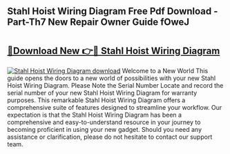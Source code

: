 ## Stahl Hoist Wiring Diagram Free Pdf Download - Part-Th7 New Repair Owner Guide fOweJ

# <h2><a href="http://dft03n.blite.top/?on=Stahl+Hoist+Wiring+Diagram">🔗Download New 👉🔴 Stahl Hoist Wiring Diagram</a></h2>

[![Stahl Hoist Wiring Diagram download](https://i.imgur.com/lujVjoI.png)](http://dft03n.blite.top/?on=Stahl+Hoist+Wiring+Diagram)
Welcome to a New World This guide opens the doors to a new world of possibilities with your new Stahl Hoist Wiring Diagram. Please Note the Serial Number Locate and record the serial number of your new Stahl Hoist Wiring Diagram for warranty purposes. This remarkable Stahl Hoist Wiring Diagram offers a comprehensive suite of features designed to streamline your workflow. Our expectation is that the Stahl Hoist Wiring Diagram has been a comprehensive and easy-to-understand resource in your journey to becoming proficient in using your new gadget. Should you need any assistance or clarification, please do not hesitate to contact our support team.
